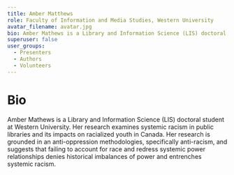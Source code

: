 ```yaml
---
title: Amber Matthews
role: Faculty of Information and Media Studies, Western University
avatar_filename: avatar.jpg
bio: Amber Mathews is a Library and Information Science (LIS) doctoral student at Western University. Her research examines systemic racism in public libraries and its impacts on racialized youth in Canada. Her research is grounded in an anti-oppression methodologies, specifically anti-racism, and suggests that failing to account for race and redress systemic power relationships denies historical imbalances of power and entrenches systemic racism.
superuser: false
user_groups:
  - Presenters
  - Authors
  - Volunteers
---
```

# Bio

Amber Mathews is a Library and Information Science (LIS) doctoral student at Western University. Her research examines systemic racism in public libraries and its impacts on racialized youth in Canada. Her research is grounded in an anti-oppression methodologies, specifically anti-racism, and suggests that failing to account for race and redress systemic power relationships denies historical imbalances of power and entrenches systemic racism.
